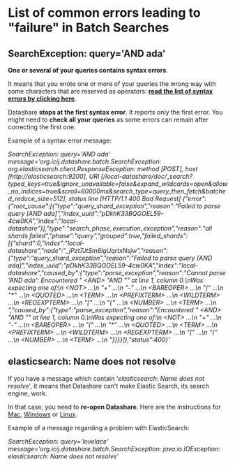 # List of common errors leading to "failure" in Batch Searches

## SearchException: query='AND ada' 

**One or several of your queries contains syntax errors**. 

It means that you wrote one or more of your queries the wrong way with some characters that are reserved as operators: [**read the list of syntax errors by clicking here**](https://icij.gitbook.io/datashare/all/batch-search-documents#i-get-a-failure-what-does-that-mean).

Datashare **stops at the first syntax error**. It reports only the first ​error. You might need to **check all your queries** as some errors can remain after correcting the first one.

Example of a syntax error message:

_SearchException: query='AND ada' message='org.icij.datashare.batch.SearchException: org.elasticsearch.client.ResponseException: method \[POST\], host \[http://elasticsearch:9200\], URI \[/local-datashare/doc/\_search?typed\_keys=true&ignore\_unavailable=false&expand\_wildcards=open&allow\_no\_indices=true&scroll=60000ms&search\_type=query\_then\_fetch&batched\_reduce\_size=512\], status line \[HTTP/1.1 400 Bad Request\] {"error":{"root\_cause":\[{"type":"query\_shard\_exception","reason":"Failed to parse query \[AND ada\]","index\_uuid":"pDkhK33BQGOEL59-4cw0KA","index":"local-datashare"}\],"type":"search\_phase\_execution\_exception","reason":"all shards failed","phase":"query","grouped":true,"failed\_shards":\[{"shard":0,"index":"local-datashare","node":"\_jPzt7JtSm6IgUqrtxNsjw","reason":{"type":"query\_shard\_exception","reason":"Failed to parse query \[AND ada\]","index\_uuid":"pDkhK33BQGOEL59-4cw0KA","index":"local-datashare","caused\_by":{"type":"parse\_exception","reason":"Cannot parse 'AND ada': Encountered \" &lt;AND&gt; \"AND \"\" at line 1, column 0.\nWas expecting one of:\n &lt;NOT&gt; ...\n \"+\" ...\n \"-\" ...\n &lt;BAREOPER&gt; ...\n \"\(\" ...\n \"\*\" ...\n &lt;QUOTED&gt; ...\n &lt;TERM&gt; ...\n &lt;PREFIXTERM&gt; ...\n &lt;WILDTERM&gt; ...\n &lt;REGEXPTERM&gt; ...\n \"\[\" ...\n \"{\" ...\n &lt;NUMBER&gt; ...\n &lt;TERM&gt; ...\n ","caused\_by":{"type":"parse\_exception","reason":"Encountered \" &lt;AND&gt; \"AND \"\" at line 1, column 0.\nWas expecting one of:\n &lt;NOT&gt; ...\n \"+\" ...\n \"-\" ...\n &lt;BAREOPER&gt; ...\n \"\(\" ...\n \"\*\" ...\n &lt;QUOTED&gt; ...\n &lt;TERM&gt; ...\n &lt;PREFIXTERM&gt; ...\n &lt;WILDTERM&gt; ...\n &lt;REGEXPTERM&gt; ...\n \"\[\" ...\n \"{\" ...\n &lt;NUMBER&gt; ...\n &lt;TERM&gt; ...\n "}}}}\]},"status":400}'_

## elasticsearch: Name does not resolve

If you have a message which contain '_elasticsearch: Name does not resolve_', it means that Datashare can't make Elastic Search, its search engine, work. 

In that case, you need to **re-open Datashare**. Here are the instructions for [Mac](https://icij.gitbook.io/datashare/mac/open-datashare-on-mac), [Windows](https://icij.gitbook.io/datashare/windows/open-datashare-on-windows) or [Linux](https://icij.gitbook.io/datashare/linux/open-datashare-on-linux). 

Example of a message regarding a problem with ElasticSearch:

_SearchException: query='lovelace' message='org.icij.datashare.batch.SearchException: java.io.IOException: elasticsearch: Name does not resolve'_

